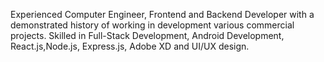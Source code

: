 Experienced Computer Engineer, Frontend and Backend Developer with a demonstrated history of working in development various commercial projects. Skilled in Full-Stack Development, Android Development, React.js,Node.js, Express.js, Adobe XD and UI/UX design.
